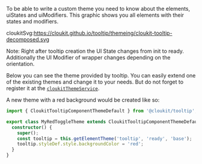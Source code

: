 To be able to write a custom theme you need to know about the elements, uiStates and uiModifiers.
This graphic shows you all elements with their states and modifiers.

cloukitSvg:https://cloukit.github.io/tooltip/themeing/cloukit-tooltip-decomposed.svg


Note: Right after tooltip creation the UI State changes from init to ready. Additionally the UI Modifier of wrapper changes
depending on the orientation.


Below you can see the theme provided by tooltip. You can easily extend one of the existing themes and change it to your needs. But do not forget to register it at the [`cloukitThemeService`](https://cloukit.github.io/#/guide/themeing).

A new theme with a red background would be created like so:

```typescript
import { CloukitTooltipComponentThemeDefault } from '@cloukit/tooltip';

export class MyRedToggleTheme extends CloukitTooltipComponentThemeDefault {
  constructor() {
    super();
    const tooltip = this.getElementTheme('tooltip', 'ready', 'base');
    tooltip.styleDef.style.backgroundColor = 'red';
  }
}
```
